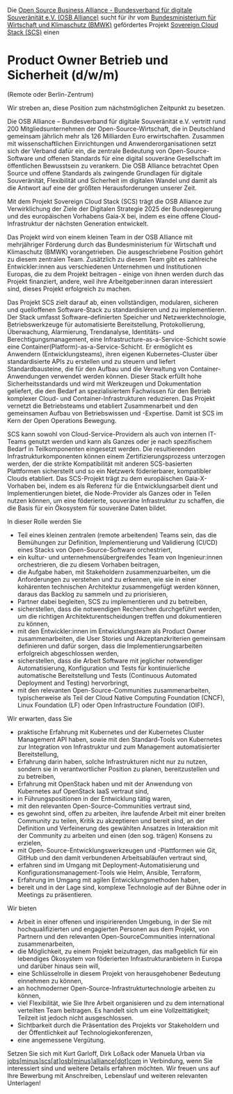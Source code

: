 Die [Open Source Business Alliance -
Bundesverband für digitale Souveränität
e.V. (OSB Alliance)](https://osb-alliance.de/) sucht für ihr vom [Bundesministerium für Wirtschaft und Klimaschutz (BMWK)](https://bmwk.de/) gefördertes Projekt [Sovereign Cloud Stack (SCS)](https://scs.community/) einen
# Product Owner Betrieb und Sicherheit (d/w/m)
(Remote oder Berlin-Zentrum)

Wir streben an, diese Position zum nächstmöglichen Zeitpunkt zu besetzen.

Die OSB Alliance – Bundesverband für digitale Souveränität e.V. vertritt rund
200 Mitgliedsunternehmen der Open-Source-Wirtschaft, die in Deutschland
gemeinsam jährlich mehr als 126 Milliarden Euro erwirtschaften. Zusammen mit
wissenschaftlichen Einrichtungen und Anwenderorganisationen setzt sich der
Verband dafür ein, die zentrale Bedeutung von Open-Source-Software und
offenen Standards für eine digital souveräne Gesellschaft im öffentlichen
Bewusstsein zu verankern. Die OSB Alliance betrachtet Open Source und offene
Standards als zwingende Grundlagen für digitale Souveränität, Flexibilität und
Sicherheit im digitalen Wandel und damit als die Antwort auf eine der größten
Herausforderungen unserer Zeit.

Mit dem Projekt Sovereign Cloud Stack (SCS) trägt die OSB Alliance zur
Verwirklichung der Ziele der Digitalen Strategie 2025 der Bundesregierung und
des europäischen Vorhabens Gaia-X bei, indem es eine offene Cloud-Infrastruktur
der nächsten Generation entwickelt.

Das Projekt wird von einem kleinen Team in der OSB Alliance mit mehrjähriger
Förderung durch das Bundesministerium für Wirtschaft und Klimaschutz (BMWK)
vorangetrieben. Die ausgeschriebene Position gehört zu diesem zentralen Team.
Zusätzlich zu diesem Team gibt es zahlreiche Entwickler:innen aus verschiedenen
Unternehmen und Institutionen Europas, die zu dem Projekt beitragen - einige
von ihnen werden durch das Projekt finanziert, andere, weil ihre
Arbeitgeber:innen daran interessiert sind, dieses Projekt erfolgreich zu
machen.

Das Projekt SCS zielt darauf ab, einen vollständigen, modularen, sicheren und
quelloffenen Software-Stack zu standardisieren und zu implementieren. Der Stack
umfasst Software-definierten Speicher und Netzwerktechnologie,
Betriebswerkzeuge für automatisierte Bereitstellung, Protokollierung,
Überwachung, Alarmierung, Trendanalyse, Identitäts- und Berechtigungsmanagement,
eine Infrastructure-as-a-Service-Schicht sowie eine
Container(Platform)-as-a-Service-Schicht. Er ermöglicht es Anwendern
(Entwicklungsteams), ihren eigenen Kubernetes-Cluster über standardisierte APIs
zu erstellen und zu steuern und liefert Standardbausteine, die für den Aufbau
und die Verwaltung von Container-Anwendungen verwendet werden können. Dieser
Stack erfüllt hohe Sicherheitsstandards und wird mit Werkzeugen und
Dokumentation geliefert, die den Bedarf an spezialisiertem Fachwissen für den
Betrieb komplexer Cloud- und Container-Infrastrukturen reduzieren. Das Projekt
vernetzt die Betriebsteams und etabliert Zusammenarbeit und den gemeinsamen
Aufbau von Betriebswissen und -Expertise. Damit ist SCS im Kern der Open
Operations Bewegung.

SCS kann sowohl von Cloud-Service-Providern als auch von internen IT-Teams genutzt
werden und kann als Ganzes oder je nach spezifischem Bedarf in
Teilkomponenten eingesetzt werden. Die resultierenden Infrastrukturkomponenten
können einem Zertifizierungsprozess unterzogen werden, der die strikte
Kompatibilität mit anderen SCS-basierten Plattformen sicherstellt und so ein
Netzwerk föderierbarer, kompatibler Clouds etabliert. Das SCS-Projekt trägt zu
dem europäischen Gaia-X-Vorhaben bei, indem es als Referenz für die
Entwicklungsarbeit dient und Implementierungen bietet, die Node-Provider als
Ganzes oder in Teilen nutzen können, um eine föderierte, souveräne
Infrastruktur zu schaffen, die die Basis für ein Ökosystem für souveräne Daten
bildet.

In dieser Rolle werden Sie

* Teil eines kleinen zentralen (remote arbeitenden) Teams sein, das die Bemühungen
zur Definition, Implementierung und Validierung (CI/CD) eines Stacks von
Open-Source-Software orchestriert,
* ein kultur- und unternehmensübergreifendes Team von Ingenieur:innen
orchestrieren, die zu diesem Vorhaben beitragen,
* die Aufgabe haben, mit Stakeholdern zusammenzuarbeiten, um die Anforderungen
zu verstehen und zu erkennen, wie sie in einer kohärenten technischen
Architektur zusammengefügt werden können, daraus das Backlog zu sammeln und zu
priorisieren,
* Partner dabei begleiten, SCS zu implementieren und zu betreiben,
* sicherstellen, dass die notwendigen Recherchen durchgeführt werden, um die
richtigen Architekturentscheidungen treffen und dokumentieren zu können,
* mit den Entwickler:innen im Entwicklungsteam als Product Owner
zusammenarbeiten, die User Stories und Akzeptanzkriterien gemeinsam definieren
und dafür sorgen, dass die Implementierungsarbeiten erfolgreich abgeschlossen
werden,
* sicherstellen, dass die Arbeit Software mit jeglicher notwendiger
Automatisierung, Konfiguration und Tests für kontinuierliche automatische
Bereitstellung und Tests (Continuous Automated Deployment and Testing)
hervorbringt,
* mit den relevanten Open-Source-Communities zusammenarbeiten, typischerweise
als Teil der Cloud Native Computing Foundation (CNCF), Linux Foundation (LF)
oder Open Infrastructure Foundation (OIF).

Wir erwarten, dass Sie

* praktische Erfahrung mit Kubernetes und der Kubernetes Cluster Management API
haben, sowie mit den Standard-Tools von Kubernetes zur Integration von
Infrastruktur und zum Management automatisierter Bereitstellung,
* Erfahrung darin haben, solche Infrastrukturen nicht nur zu nutzen, sondern
sie in verantwortlicher Position zu planen, bereitzustellen und zu betreiben,
* Erfahrung mit OpenStack haben und mit der Anwendung von Kubernetes auf
OpenStack IaaS vertraut sind,
* in Führungspositionen in der Entwicklung tätig waren,
* mit den relevanten Open-Source-Communities vertraut sind,
* es gewohnt sind, offen zu arbeiten, ihre laufende Arbeit mit einer breiten
Community zu teilen, Kritik zu akzeptieren und bereit sind, an der Definition
und Verfeinerung des gewählten Ansatzes in Interaktion mit der Community zu
arbeiten und einen (den sog. trägen) Konsens zu erzielen,
* mit Open-Source-Entwicklungswerkzeugen und -Plattformen wie Git, GitHub und
den damit verbundenen Arbeitsabläufen vertraut sind,
* erfahren sind im Umgang mit Deployment-Automatisierung und
Konfigurationsmanagement-Tools wie Helm, Ansible, Terraform,
* Erfahrung im Umgang mit agilen Entwicklungsmethoden haben,
* bereit und in der Lage sind, komplexe Technologie auf der Bühne oder in
Meetings zu präsentieren.

Wir bieten

* Arbeit in einer offenen und inspirierenden Umgebung, in der Sie mit
hochqualifizierten und engagierten Personen aus dem Projekt, von Partnern und
den relevanten Open-SourceCommunities international zusammenarbeiten,
* die Möglichkeit, zu einem Projekt beizutragen, das maßgeblich für ein
lebendiges Ökosystem von föderierten Infrastrukturanbietern in Europa und
darüber hinaus sein will,
* eine Schlüsselrolle in diesem Projekt von herausgehobener Bedeutung einnehmen
zu können,
* an hochmoderner Open-Source-Infrastrukturtechnologie arbeiten zu können,
* viel Flexibilität, wie Sie Ihre Arbeit organisieren und zu dem international
verteilten Team beitragen. Es handelt sich um eine Vollzeittätigkeit; Teilzeit
ist jedoch nicht ausgeschlossen.
* Sichtbarkeit durch die Präsentation des Projekts vor Stakeholdern und der
Öffentlichkeit auf Technologiekonferenzen,
* eine angemessene Vergütung.

Setzen Sie sich mit Kurt Garloff, Dirk Loßack oder Manuela Urban via
[jobs[minus]scs[at]osb[minus]alliance[dot]com](mailto:jobs-scs@osb-alliance.com) in
Verbindung, wenn Sie interessiert sind und weitere Details erfahren möchten.
Wir freuen uns auf Ihre Bewerbung mit Anschreiben, Lebenslauf und weiteren
relevanten Unterlagen!
